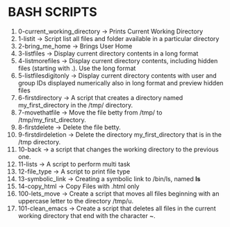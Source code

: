 # BASH SCRIPTS
1. 0-current_working_directory -> Prints Current Working Directory
2. 1-listit -> Script list all files and folder available in a particular directory
3. 2-bring_me_home -> Brings User Home
4. 3-listfiles -> Display current directory contents in a long format
5. 4-listmorefiles -> Display current directory contents, including hidden files (starting with .). Use the long format
6. 5-listfilesdigitonly -> Display current directory contents with user and group IDs displayed numerically also in long format and preview hidden files
7. 6-firstdirectory ->  A script that creates a directory named my_first_directory in the /tmp/ directory.
8. 7-movethatfile -> Move the file betty from /tmp/ to /tmp/my_first_directory.
9. 8-firstdelete -> Delete the file betty.
10. 9-firstdirdeletion -> Delete the directory my_first_directory that is in the /tmp directory.
11. 10-back -> a script that changes the working directory to the previous one.
12. 11-lists -> A script to perform multi task
13. 12-file_type -> A script to print file type
14. 13-symbolic_link -> Creating a symbolic link to /bin/ls, named __ls__
15. 14-copy_html -> Copy Files with .html only
16. 100-lets_move -> Create a script that moves all files beginning with an uppercase letter to the directory /tmp/u.
17. 101-clean_emacs -> Create a script that deletes all files in the current working directory that end with the character ~.

